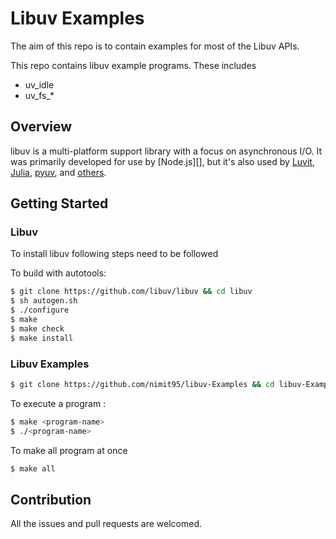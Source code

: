 # Libuv Examples 

The aim of this repo is to contain examples for most of the Libuv APIs.

This repo contains libuv example programs. These includes 
* uv_idle
* uv_fs_*


## Overview

libuv is a multi-platform support library with a focus on asynchronous I/O. It
was primarily developed for use by [Node.js][], but it's also
used by [Luvit](http://luvit.io/), [Julia](http://julialang.org/),
[pyuv](https://github.com/saghul/pyuv), and [others](https://github.com/libuv/libuv/wiki/Projects-that-use-libuv).

## Getting Started

### Libuv
To install libuv following steps need to be followed 


To build with autotools:

```bash
$ git clone https://github.com/libuv/libuv && cd libuv
$ sh autogen.sh
$ ./configure
$ make
$ make check
$ make install
```

### Libuv Examples 

```bash
$ git clone https://github.com/nimit95/libuv-Examples && cd libuv-Examples
```
To execute a program :

```bash
$ make <program-name>
$ ./<program-name>
```
To make all program at once

```bash
$ make all
```

## Contribution
All the issues and pull requests are welcomed. 
